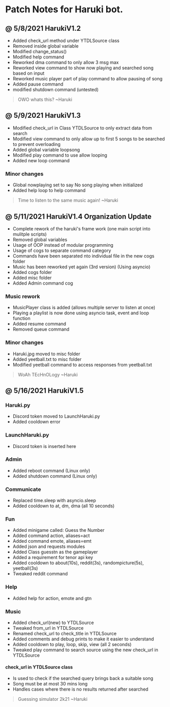 # Patch Notes for Haruki bot.

@ 5/8/2021 HarukiV1.2
--------------------------------------
* Added check_url method under YTDLSource class
* Removed inside global variable
* Modified change_status()
* Modified help command
* Reworked dma command to only allow 3 msg max
* Reworked view command to show now playing and searched song based on input
* Reworked music player part of play command to allow pausing of song
* Added pause command
* modified shutdown command (untested)

> OWO whats this? ~Haruki

@ 5/9/2021 HarukiV1.3
--------------------------------------
* Modified check_url in Class YTDLSource to only extract data from search
* Modified view command to only allow up to first 5 songs to be searched to prevent overloading
* Added global variable loopsong
* Modified play command to use allow looping
* Added new loop command

### Minor changes
* Global nowplaying set to say No song playing when initialized
* Added help loop to help command

> Time to listen to the same music again! ~Haruki

@ 5/11/2021 HarukiV1.4 Organization Update
--------------------------------------
* Complete rework of the haruki's frame work (one main script into mulitple scripts)
* Removed global variables
* Usage of OOP instead of modular programming
* Usage of cogs to separate command category
* Commands have been separated nto individual file in the new cogs folder
* Music has been reworked yet again (3rd version) (Using asyncio)
* Added cogs folder
* Added misc folder
* Added Admin command cog

### Music rework
* MusicPlayer class is added (allows multiple server to listen at once)
* Playing a playlist is now done using asyncio task, event and loop function
* Added resume command
* Removed queue command

### Minor changes
* Haruki.jpg moved to misc folder
* Added yeetball.txt to misc folder
* Modified yeetball command to access responses from yeetball.txt

> WoAh TEcHnOLogy ~Haruki

@ 5/16/2021 HarukiV1.5
--------------------------------------
### Haruki.py
* Discord token moved to LaunchHaruki.py
* Added cooldown error 

### LaunchHaruki.py
* Discord token is inserted here

### Admin
* Added reboot command (Linux only)
* Added shutdown command (Linux only)

### Communicate
* Replaced time.sleep with asyncio.sleep
* Added cooldown to at, dm, dma (all 10 seconds)

### Fun
* Added minigame called: Guess the Number
* Added command action, aliases=act
* Added command emote, aliases=emt
* Added json and requests modules
* Added Class guesstn as the gameplayer
* Added a requirement for tenor api key
* Added cooldown to about(10s), reddit(3s), randompicture(5s), yeetball(3s)
* Tweaked reddit command

### Help
* Added help for action, emote and gtn

### Music
* Added check_url(new) to YTDLSource 
* Tweaked from_url in YTDLSource
* Renamed check_url to check_title in YTDLSource
* Added comments and debug prints to make it easier to understand
* Added cooldown to play, loop, skip, view (all 2 seconds)
* Tweaked play command to search source using the new check_url in YTDLSource

#### check_url in YTDLSource class
* Is used to check if the searched query brings back a suitable song
* Song must be at most 30 mins long
* Handles cases where there is no results returned after searched

> Guessing simulator 2k21 ~Haruki
